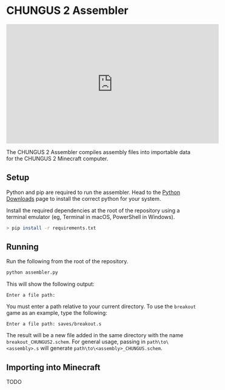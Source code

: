 # CHUNGUS 2 Assembler

<iframe width="560" height="315" src="https://www.youtube-nocookie.com/embed/FDiapbD0Xfg" title="YouTube video player" frameborder="0" allow="accelerometer; autoplay; clipboard-write; encrypted-media; gyroscope; picture-in-picture" allowfullscreen></iframe>

The CHUNGUS 2 Assembler compiles assembly files into importable data
for the CHUNGUS 2 Minecraft computer.

## Setup

Python and pip are required to run the assembler. 
Head to the [Python Downloads](https://www.python.org/downloads/) page
to install the correct python for your system.

Install the required dependencies at the root of the repository using
a terminal emulator (eg, Terminal in macOS, PowerShell in Windows).

```bash
> pip install -r requirements.txt
```

## Running

Run the following from the root of the repository.

```bash
python assembler.py
```

This will show the following output:

```
Enter a file path: 
```

You must enter a path relative to your current directory.
To use the `breakout` game as an example, type the following:

```
Enter a file path: saves/breakout.s
```

The result will be a new file added in the same directory
with the name `breakout_CHUNGUS2.schem`.
For general usage, passing in `path\to\<assembly>.s` will
generate `path\to\<assembly>_CHUNGUS.schem`.

##  Importing into Minecraft

TODO
